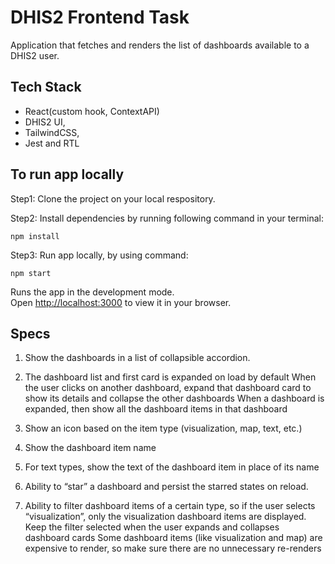 # DHIS2 Frontend Task

Application that fetches and renders the list of dashboards available to a DHIS2 user.

## Tech Stack

- React(custom hook, ContextAPI)
- DHIS2 UI,
- TailwindCSS,
- Jest and RTL

## To run app locally

Step1: Clone the project on your local respository.

Step2: Install dependencies by running following command in your terminal:

```
npm install
```

Step3: Run app locally, by using command:

```
npm start
```

Runs the app in the development mode.\
Open [http://localhost:3000](http://localhost:3000) to view it in your browser.

## Specs

1. Show the dashboards in a list of collapsible accordion.

2. The dashboard list and first card is expanded on load by default
   When the user clicks on another dashboard, expand that dashboard card to show its details and collapse the other dashboards
   When a dashboard is expanded, then show all the dashboard items in that dashboard
3. Show an icon based on the item type (visualization, map, text, etc.)

4. Show the dashboard item name
5. For text types, show the text of the dashboard item in place of its name
6. Ability to “star” a dashboard and persist the starred states on reload.

7. Ability to filter dashboard items of a certain type, so if the user selects “visualization”, only the visualization dashboard items are displayed.
   Keep the filter selected when the user expands and collapses dashboard cards
   Some dashboard items (like visualization and map) are expensive to render, so make sure there are no unnecessary re-renders
